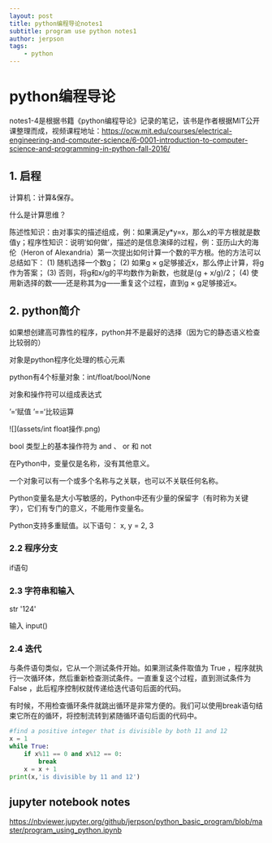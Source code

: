 ```yaml
---
layout: post
title: python编程导论notes1
subtitle: program use python notes1
author: jerpson
tags:
    - python
---
```


# python编程导论

notes1-4是根据书籍《python编程导论》记录的笔记，该书是作者根据MIT公开课整理而成，视频课程地址：<https://ocw.mit.edu/courses/electrical-engineering-and-computer-science/6-0001-introduction-to-computer-science-and-programming-in-python-fall-2016/>

## 1. 启程

计算机：计算&保存。

什么是计算思维？

陈述性知识：由对事实的描述组成，例：如果满足y*y=x，那么x的平方根就是数值y；程序性知识：说明‘如何做’，描述的是信息演绎的过程，例：亚历山大的海伦（Heron of Alexandria）第一次提出如何计算一个数的平方根。他的方法可以总结如下：
(1) 随机选择一个数g；
(2) 如果g × g足够接近x，那么停止计算，将g作为答案；
(3) 否则，将g和x/g的平均数作为新数，也就是(g + x/g)/2；
(4) 使用新选择的数——还是称其为g——重复这个过程，直到g × g足够接近x。

## 2. python简介

如果想创建高可靠性的程序，python并不是最好的选择（因为它的静态语义检查比较弱的）

对象是python程序化处理的核心元素

python有4个标量对象：int/float/bool/None

对象和操作符可以组成表达式

’=‘赋值  ’==‘比较运算

![](assets/int float操作.png)

bool 类型上的基本操作符为 and 、 or 和 not

在Python中，变量仅是名称，没有其他意义。

一个对象可以有一个或多个名称与之关联，也可以不关联任何名称。

Python变量名是大小写敏感的，Python中还有少量的保留字（有时称为关键字），它们有专门的意义，不能用作变量名。

Python支持多重赋值。以下语句：
x, y = 2, 3

### 2.2 程序分支

if语句

### 2.3 字符串和输入

str   '124'

输入  input()

### 2.4 迭代

与条件语句类似，它从一个测试条件开始。如果测试条件取值为 True ，程序就执行一次循环体，然后重新检查测试条件。一直重复这个过程，直到测试条件为 False ，此后程序控制权就传递给迭代语句后面的代码。

有时候，不用检查循环条件就跳出循环是非常方便的。我们可以使用break语句结束它所在的循环，将控制流转到紧随循环语句后面的代码中。

```python
#find a positive integer that is divisible by both 11 and 12
x = 1
while True:
    if x%11 == 0 and x%12 == 0:
        break
    x = x + 1
print(x,'is divisible by 11 and 12')
```

## jupyter notebook notes

<https://nbviewer.jupyter.org/github/jerpson/python_basic_program/blob/master/program_using_python.ipynb>

